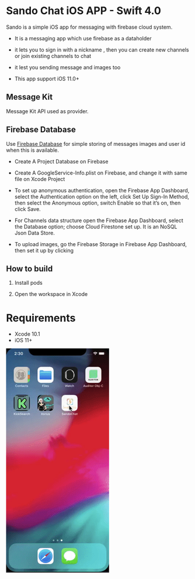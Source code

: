 # Sando Chat iOS APP - Swift 4.0
Sando is a simple iOS app for messaging with firebase cloud system. 

- It is a messaging app which use firebase as a dataholder

- it lets you to sign in with a nickname , then you can create new channels or join existing channels to chat

- it lest you sending message and images too

- This app support iOS 11.0+

## Message Kit 

Message Kit API used as provider.

## Firebase Database

Use [Firebase Database](https://firebase.google.com/docs/database/ios/start) for simple storing of messages images and user id when this is available.

- Create A Project Database on Firebase

- Create A GoogleService-Info.plist on Firebase, and change it with same file on Xcode Project 

- To set up anonymous authentication, open the Firebase App Dashboard, select the Authentication option on the left, click Set Up Sign-In Method, then select the Anonymous option, switch Enable so that it’s on, then click Save.

- For Channels data structure open the Firebase App Dashboard, select the Database option; choose  Cloud Firestone set up. It is an NoSQL Json Data Store. 

- To upload images, go the Firebase Storage in Firebase App Dashboard, then set it up by clicking

## How to build

1) Install pods

2) Open the workspace in Xcode

# Requirements

* Xcode 10.1
* iOS 11+

![](DemoSandoChat.gif)









